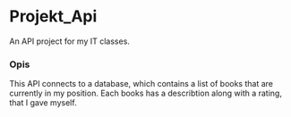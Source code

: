 # Projekt_Api

An API project for my IT classes.

### Opis

This API connects to a database, which contains a list of books that are currently in my position. Each books has a describtion along with a rating, that I gave myself.
